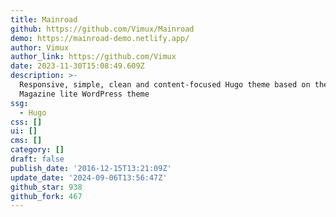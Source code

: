 ```yaml
---
title: Mainroad
github: https://github.com/Vimux/Mainroad
demo: https://mainroad-demo.netlify.app/
author: Vimux
author_link: https://github.com/Vimux
date: 2023-11-30T15:08:49.609Z
description: >-
  Responsive, simple, clean and content-focused Hugo theme based on the MH
  Magazine lite WordPress theme
ssg:
  - Hugo
css: []
ui: []
cms: []
category: []
draft: false
publish_date: '2016-12-15T13:21:09Z'
update_date: '2024-09-06T13:56:47Z'
github_star: 938
github_fork: 467
---
```

